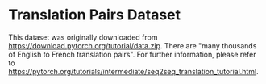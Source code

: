 # Translation Pairs Dataset

This dataset was originally downloaded from https://download.pytorch.org/tutorial/data.zip.
There are "many thousands of English to French translation pairs".
For further information, please refer to https://pytorch.org/tutorials/intermediate/seq2seq_translation_tutorial.html.
